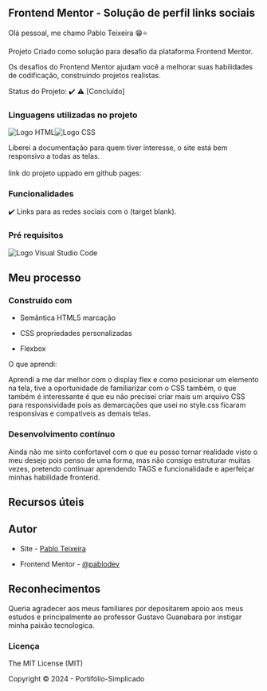 ## Frontend Mentor - Solução de perfil links sociais
Olá pessoal, me chamo Pablo Teixeira 😁⭐

<p align="justify"> Projeto Criado como solução para desafio da plataforma Frontend Mentor.</p>

<p>Os desafios do Frontend Mentor ajudam você a melhorar suas habilidades de codificação, construindo projetos realistas. </p>

Status do Projeto: ✔️ ⚠️ [Concluído]

<h3>Linguagens utilizadas no projeto</h3>

<img src='https://img.shields.io/badge/HTML5-E34F26?style=for-the-badge&logo=html5&logoColor=white' alt='Logo HTML'></img><img src='https://img.shields.io/badge/CSS3-1572B6?style=for-the-badge&logo=css3&logoColor=white' alt='Logo CSS'></img>

Liberei a documentação para quem tiver interesse, o site está bem responsivo a todas as telas.
<br><br>
link do projeto uppado em github pages: 


<h3>Funcionalidades</h3>

✔️ Links para as redes sociais com o (target blank).



<h3>Pré requisitos</h3>

<img src='https://img.shields.io/badge/Visual_Studio_Code-0078D4?style=for-the-badge&logo=visual%20studio%20code&logoColor=white' alt='Logo Visual Studio Code'></img>

## Meu processo

### Construído com

- Semântica HTML5 marcação 

- CSS propriedades personalizadas

- Flexbox

O que aprendi:

Aprendi a me dar melhor com o display flex e como posicionar um elemento na tela, tive a oportunidade de familiarizar com o CSS também, o que também é interessante é que eu não precisei criar mais um arquivo CSS para responsividade pois as demarcações que usei no style.css ficaram responsivas e compativeis as demais telas.


### Desenvolvimento contínuo

Ainda não me sinto confortavel com o que eu posso tornar realidade visto o meu desejo pois penso de uma forma, mas não consigo estruturar muitas vezes, pretendo continuar aprendendo TAGS e funcionalidade e aperfeiçar minhas habilidade frontend.



## Recursos úteis



## Autor

- Site - [Pablo Teixeira](https://pabloodev.github.io/portifolio-simplicado/ (projetos portifolio))

- Frontend Mentor - [@pablodev](https://www.frontendmentor.io/profile/yourusername)




## Reconhecimentos

Queria agradecer aos meus familiares por depositarem apoio aos meus estudos e principalmente ao professor Gustavo Guanabara por instigar minha paixão tecnologica.



<h3>Licença</h3>

The MIT License (MIT)

Copyright ©️ 2024 - Portifólio-Simplicado